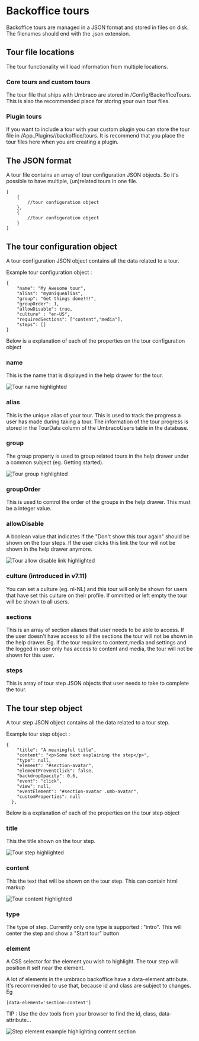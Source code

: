 # Backoffice tours

Backoffice tours are managed in a JSON format and stored in files on disk. The filenames should end with the .json extension.

## Tour file locations

The tour functionality will load information from multiple locations.

### Core tours and custom tours

The tour file that ships with Umbraco are stored in /Config/BackofficeTours. This is also the recommended place for storing your own tour files.

### Plugin tours

If you want to include a tour with your custom plugin you can store the tour file in /App_Plugins/<YourPlugin>/backoffice/tours. It is recommend that you place the tour files here when you are creating a plugin.

## The JSON format

A tour file contains an array of tour configuration JSON objects. So it's possible to have multiple, (un)related tours in one file.

	[
		{
			//tour configuration object
		},
		{
			//tour configuration object
		}
	]

## The tour configuration object

A tour configuration JSON object contains all the data related to a tour.

Example tour configuration object :

	{
		"name": "My Awesome tour",
		"alias": "myUniqueAlias",
		"group": "Get things done!!!",
		"groupOrder": 1,
		"allowDisable": true,
		"culture" : "en-US",
		"requiredSections": ["content","media"],
		"steps": []
	}

Below is a explanation of each of the properties on the tour configuration object

### name 

This is the name that is displayed in the help drawer for the tour.

![Tour name highlighted](images/tourname.png)

### alias 

This is the unique alias of your tour. This is used to track the progress a user has made during taking a tour. The information of the tour progress is stored in the TourData column of the UmbracoUsers table in the database.

### group 

The group property is used to group related tours in the help drawer under a common subject (eg. Getting started). 

![Tour group highlighted](images/tourgroup.png)

### groupOrder 

This is used to control the order of the groups in the help drawer. This must be a integer value.

### allowDisable 

A boolean value that indicates if the "Don't show this tour again" should be shown on the tour steps. If the user clicks this link the tour will not be shown in the help drawer anymore.

![Tour allow disable link highlighted](images/tourallowdisable.png)

### culture (introduced in v7.11)

You can set a culture (eg. nl-NL) and this tour will only be shown for users that have set this culture on their profile. If ommitted or left empty the tour will be shown to all users.

### sections

This is an array of section aliases that user needs to be able to access. If the user doesn't have access to all the sections the tour will not be shown in the help drawer. Eg. if the tour requires to content,media and settings and the logged in user only has access to content and media, the tour will not be shown for this user.

### steps

This is array of tour step JSON objects that user needs to take to complete the tour.

## The tour step object

A tour step JSON object contains all the data related to a tour step.

Example tour step object :

	{
        "title": "A meaningful title",
        "content": "<p>Some text explaining the step</p>",
        "type": null,
        "element": "#section-avatar",
        "elementPreventClick": false,
        "backdropOpacity": 0.6,
        "event": "click",
        "view": null,
        "eventElement": "#section-avatar .umb-avatar",
        "customProperties": null
      },

Below is a explanation of each of the properties on the tour step object

### title

This the title shown on the tour step.


![Tour step highlighted](images/steptitle.png)

### content

This the text that will be shown on the tour step. This can contain html markup

![Tour content highlighted](images/stepcontent.png)

### type

The type of step. Currently only one type is supported : "intro". This will center the step and show a "Start tour" button

### element

A CSS selector for the element you wish to highlight. The tour step will position it self near the element. 

A lot of elements in the umbraco backoffice have a data-element attribute. It's recommended to use that, because id and class are subject to changes. Eg

	[data-element='section-content']

TIP : Use the dev tools from your browser to find the id, class, data-attribute...

![Step element example highlighting content section](images/element.png)










